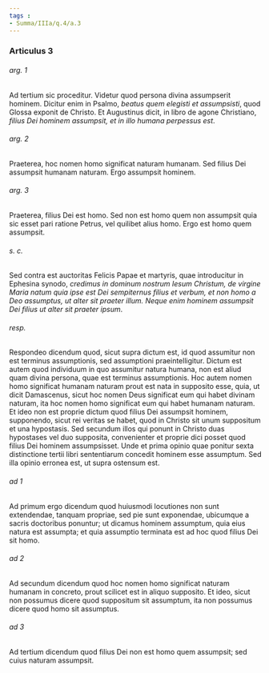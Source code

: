 ```yaml
---
tags : 
- Summa/IIIa/q.4/a.3
---
```


### Articulus 3

###### arg. 1
Ad tertium sic proceditur. Videtur quod persona divina assumpserit hominem. Dicitur enim in Psalmo, *beatus quem elegisti et assumpsisti*, quod Glossa exponit de Christo. Et Augustinus dicit, in libro de agone Christiano, *filius Dei hominem assumpsit, et in illo humana perpessus est*.

###### arg. 2
Praeterea, hoc nomen homo significat naturam humanam. Sed filius Dei assumpsit humanam naturam. Ergo assumpsit hominem.

###### arg. 3
Praeterea, filius Dei est homo. Sed non est homo quem non assumpsit quia sic esset pari ratione Petrus, vel quilibet alius homo. Ergo est homo quem assumpsit.

###### s. c.
Sed contra est auctoritas Felicis Papae et martyris, quae introducitur in Ephesina synodo, *credimus in dominum nostrum Iesum Christum, de virgine Maria natum quia ipse est Dei sempiternus filius et verbum, et non homo a Deo assumptus, ut alter sit praeter illum. Neque enim hominem assumpsit Dei filius ut alter sit praeter ipsum*.

###### resp.
Respondeo dicendum quod, sicut supra dictum est, id quod assumitur non est terminus assumptionis, sed assumptioni praeintelligitur. Dictum est autem quod individuum in quo assumitur natura humana, non est aliud quam divina persona, quae est terminus assumptionis. Hoc autem nomen homo significat humanam naturam prout est nata in supposito esse, quia, ut dicit Damascenus, sicut hoc nomen Deus significat eum qui habet divinam naturam, ita hoc nomen homo significat eum qui habet humanam naturam. Et ideo non est proprie dictum quod filius Dei assumpsit hominem, supponendo, sicut rei veritas se habet, quod in Christo sit unum suppositum et una hypostasis. Sed secundum illos qui ponunt in Christo duas hypostases vel duo supposita, convenienter et proprie dici posset quod filius Dei hominem assumpsisset. Unde et prima opinio quae ponitur sexta distinctione tertii libri sententiarum concedit hominem esse assumptum. Sed illa opinio erronea est, ut supra ostensum est.

###### ad 1
Ad primum ergo dicendum quod huiusmodi locutiones non sunt extendendae, tanquam propriae, sed pie sunt exponendae, ubicumque a sacris doctoribus ponuntur; ut dicamus hominem assumptum, quia eius natura est assumpta; et quia assumptio terminata est ad hoc quod filius Dei sit homo.

###### ad 2
Ad secundum dicendum quod hoc nomen homo significat naturam humanam in concreto, prout scilicet est in aliquo supposito. Et ideo, sicut non possumus dicere quod suppositum sit assumptum, ita non possumus dicere quod homo sit assumptus.

###### ad 3
Ad tertium dicendum quod filius Dei non est homo quem assumpsit; sed cuius naturam assumpsit.

